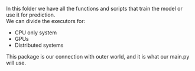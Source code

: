 In this folder we have all the functions and scripts that train the model or use it for prediction.  
We can divide the executors for:  
* CPU only system
* GPUs
* Distributed systems

This package is our connection with outer world, and it is what our main.py will use.